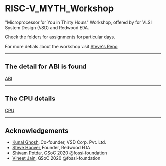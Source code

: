 RISC-V_MYTH_Workshop
====================

"Microprocessor for You in Thirty Hours" Workshop, offered by for VLSI System Design (VSD) and Redwood EDA.

Check the folders for assignments for particular days.

For more detials about the workshop visit [Steve's Repo](https://github.com/stevehoover/RISC-V_MYTH_Workshop) 

-----------------------------------------------
The detail for ABI is found 
---------------------------
[ABI](Day2/README.md)

-----------------------------------------------
The CPU details
---------------
[CPU](Day3_5/README.md)

-----------------------------------------------
Acknowledgements
----------------
- [Kunal Ghosh](https://github.com/kunalg123), Co-founder, VSD Corp. Pvt. Ltd.
- [Steve Hoover](https://github.com/stevehoover), Founder, Redwood EDA
- [Shivam Potdar](https://github.com/shivampotdar), GSoC 2020 @fossi-foundation
- [Vineet Jain](https://github.com/vineetjain07), GSoC 2020 @fossi-foundation